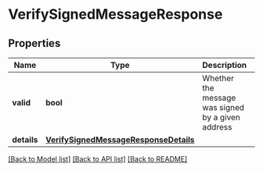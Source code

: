 # VerifySignedMessageResponse

## Properties
Name | Type | Description | Notes
------------ | ------------- | ------------- | -------------
**valid** | **bool** | Whether the message was signed by a given address | [optional] 
**details** | [**VerifySignedMessageResponseDetails**](VerifySignedMessageResponseDetails.md) |  | [optional] 

[[Back to Model list]](../README.md#documentation-for-models) [[Back to API list]](../README.md#documentation-for-api-endpoints) [[Back to README]](../README.md)


